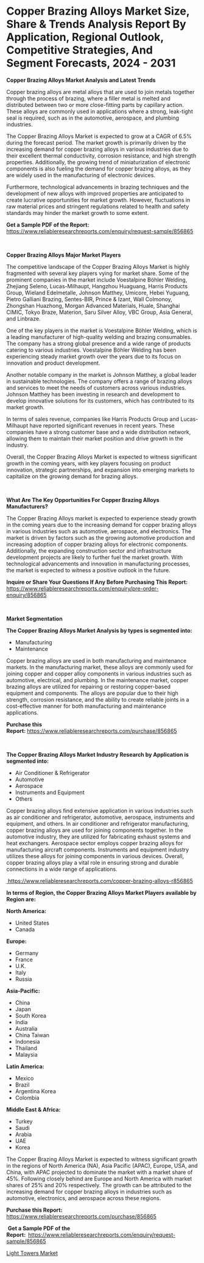 <p><h1>Copper Brazing Alloys Market Size, Share & Trends Analysis Report By Application, Regional Outlook, Competitive Strategies, And Segment Forecasts, 2024 - 2031</h1></p><p><strong>Copper Brazing Alloys Market Analysis and Latest Trends</strong></p>
<p><p>Copper brazing alloys are metal alloys that are used to join metals together through the process of brazing, where a filler metal is melted and distributed between two or more close-fitting parts by capillary action. These alloys are commonly used in applications where a strong, leak-tight seal is required, such as in the automotive, aerospace, and plumbing industries.</p><p>The Copper Brazing Alloys Market is expected to grow at a CAGR of 6.5% during the forecast period. The market growth is primarily driven by the increasing demand for copper brazing alloys in various industries due to their excellent thermal conductivity, corrosion resistance, and high strength properties. Additionally, the growing trend of miniaturization of electronic components is also fueling the demand for copper brazing alloys, as they are widely used in the manufacturing of electronic devices.</p><p>Furthermore, technological advancements in brazing techniques and the development of new alloys with improved properties are anticipated to create lucrative opportunities for market growth. However, fluctuations in raw material prices and stringent regulations related to health and safety standards may hinder the market growth to some extent.</p></p>
<p><strong>Get a Sample PDF of the Report:&nbsp;</strong> <a href="https://www.reliableresearchreports.com/enquiry/request-sample/856865">https://www.reliableresearchreports.com/enquiry/request-sample/856865</a></p>
<p>&nbsp;</p>
<p><strong>Copper Brazing Alloys Major Market Players</strong></p>
<p><p>The competitive landscape of the Copper Brazing Alloys Market is highly fragmented with several key players vying for market share. Some of the prominent companies in the market include Voestalpine Böhler Welding, Zhejiang Seleno, Lucas-Milhaupt, Hangzhou Huaguang, Harris Products Group, Wieland Edelmetalle, Johnson Matthey, Umicore, Hebei Yuguang, Pietro Galliani Brazing, Sentes-BIR, Prince & Izant, Wall Colmonoy, Zhongshan Huazhong, Morgan Advanced Materials, Huale, Shanghai CIMIC, Tokyo Braze, Materion, Saru Silver Alloy, VBC Group, Asia General, and Linbraze.</p><p>One of the key players in the market is Voestalpine Böhler Welding, which is a leading manufacturer of high-quality welding and brazing consumables. The company has a strong global presence and a wide range of products catering to various industries. Voestalpine Böhler Welding has been experiencing steady market growth over the years due to its focus on innovation and product development.</p><p>Another notable company in the market is Johnson Matthey, a global leader in sustainable technologies. The company offers a range of brazing alloys and services to meet the needs of customers across various industries. Johnson Matthey has been investing in research and development to develop innovative solutions for its customers, which has contributed to its market growth.</p><p>In terms of sales revenue, companies like Harris Products Group and Lucas-Milhaupt have reported significant revenues in recent years. These companies have a strong customer base and a wide distribution network, allowing them to maintain their market position and drive growth in the industry.</p><p>Overall, the Copper Brazing Alloys Market is expected to witness significant growth in the coming years, with key players focusing on product innovation, strategic partnerships, and expansion into emerging markets to capitalize on the growing demand for brazing alloys.</p></p>
<p>&nbsp;</p>
<p><strong>What Are The Key Opportunities For Copper Brazing Alloys Manufacturers?</strong></p>
<p><p>The Copper Brazing Alloys market is expected to experience steady growth in the coming years due to the increasing demand for copper brazing alloys in various industries such as automotive, aerospace, and electronics. The market is driven by factors such as the growing automotive production and increasing adoption of copper brazing alloys for electronic components. Additionally, the expanding construction sector and infrastructure development projects are likely to further fuel the market growth. With technological advancements and innovation in manufacturing processes, the market is expected to witness a positive outlook in the future.</p></p>
<p><strong>Inquire or Share Your Questions If Any Before Purchasing This Report:</strong> <a href="https://www.reliableresearchreports.com/enquiry/pre-order-enquiry/856865">https://www.reliableresearchreports.com/enquiry/pre-order-enquiry/856865</a></p>
<p>&nbsp;</p>
<p><strong>Market Segmentation</strong></p>
<p><strong>The Copper Brazing Alloys Market Analysis by types is segmented into:</strong></p>
<p><ul><li>Manufacturing</li><li>Maintenance</li></ul></p>
<p><p>Copper brazing alloys are used in both manufacturing and maintenance markets. In the manufacturing market, these alloys are commonly used for joining copper and copper alloy components in various industries such as automotive, electrical, and plumbing. In the maintenance market, copper brazing alloys are utilized for repairing or restoring copper-based equipment and components. The alloys are popular due to their high strength, corrosion resistance, and the ability to create reliable joints in a cost-effective manner for both manufacturing and maintenance applications.</p></p>
<p><strong>Purchase this Report:&nbsp;</strong><a href="https://www.reliableresearchreports.com/purchase/856865">https://www.reliableresearchreports.com/purchase/856865</a></p>
<p>&nbsp;</p>
<p><strong>The Copper Brazing Alloys Market Industry Research by Application is segmented into:</strong></p>
<p><ul><li>Air Conditioner & Refrigerator</li><li>Automotive</li><li>Aerospace</li><li>Instruments and Equipment</li><li>Others</li></ul></p>
<p><p>Copper brazing alloys find extensive application in various industries such as air conditioner and refrigerator, automotive, aerospace, instruments and equipment, and others. In air conditioner and refrigerator manufacturing, copper brazing alloys are used for joining components together. In the automotive industry, they are utilized for fabricating exhaust systems and heat exchangers. Aerospace sector employs copper brazing alloys for manufacturing aircraft components. Instruments and equipment industry utilizes these alloys for joining components in various devices. Overall, copper brazing alloys play a vital role in ensuring strong and durable connections in a wide range of applications.</p></p>
<p><a href="https://www.reliableresearchreports.com/copper-brazing-alloys-r856865">&nbsp;https://www.reliableresearchreports.com/copper-brazing-alloys-r856865</a></p>
<p><strong>In terms of Region, the Copper Brazing Alloys Market Players available by Region are:</strong></p>
<p>
    <p> <strong> North America: </strong>
        <ul>
            <li>United States</li>
            <li>Canada</li>
        </ul>
        </p> 
    <p> <strong> Europe: </strong>
        <ul>
            <li>Germany</li>
            <li>France</li>
            <li>U.K.</li>
            <li>Italy</li>
            <li>Russia</li>
        </ul>
        </p> 
    <p> <strong> Asia-Pacific: </strong>
        <ul>
            <li>China</li>
            <li>Japan</li>
            <li>South Korea</li>
            <li>India</li>
            <li>Australia</li>
            <li>China Taiwan</li>
            <li>Indonesia</li>
            <li>Thailand</li>
            <li>Malaysia</li>
        </ul>
        </p> 
    <p> <strong> Latin America: </strong>
        <ul>
            <li>Mexico</li>
            <li>Brazil</li>
            <li>Argentina Korea</li>
            <li>Colombia</li>
        </ul>
        </p> 
    <p> <strong> Middle East & Africa: </strong>
        <ul>
            <li>Turkey</li>
            <li>Saudi</li>
            <li>Arabia</li>
            <li>UAE</li>
            <li>Korea</li>
        </ul>
    </p>
    </p>
<p><p>The Copper Brazing Alloys Market is expected to witness significant growth in the regions of North America (NA), Asia Pacific (APAC), Europe, USA, and China, with APAC projected to dominate the market with a market share of 45%. Following closely behind are Europe and North America with market shares of 25% and 20% respectively. The growth can be attributed to the increasing demand for copper brazing alloys in industries such as automotive, electronics, and aerospace across these regions.</p></p>
<p><strong>Purchase this Report: </strong><a href="https://www.reliableresearchreports.com/purchase/856865">https://www.reliableresearchreports.com/purchase/856865</a></p>
<p>&nbsp;<strong>Get a Sample PDF of the Report:&nbsp;&nbsp;</strong><a href="https://www.reliableresearchreports.com/enquiry/request-sample/856865">https://www.reliableresearchreports.com/enquiry/request-sample/856865</a></p>
<p><strong></strong></p>
<p><p><a href="https://issuu.com/reportprime-2/docs/light-towers-market-size-2030.pptx">Light Towers Market</a></p></p>